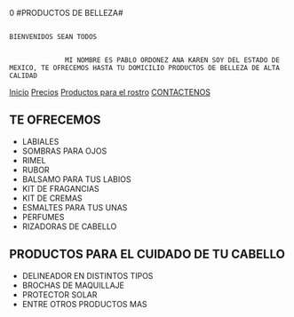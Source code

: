 0                                                                              #PRODUCTOS DE BELLEZA# 

                                                                              BIENVENIDOS SEAN TODOS 


                  MI NOMBRE ES PABLO ORDONEZ ANA KAREN SOY DEL ESTADO DE MEXICO, TE OFRECEMOS HASTA TU DOMICILIO PRODUCTOS DE BELLEZA DE ALTA CALIDAD 
                    
[Inicio](index.md)  [Precios](PRECIOS.md)  [Productos para el rostro](PRODUCTOS-DE-BELLEZA-PARA-EL-ROSTRO.md)  [CONTACTENOS](contacto.md)


## TE OFRECEMOS
- LABIALES
- SOMBRAS PARA OJOS 
- RIMEL
- RUBOR
- BALSAMO PARA TUS LABIOS
- KIT DE FRAGANCIAS 
- KIT DE CREMAS
- ESMALTES PARA TUS UNAS
- PERFUMES
- RIZADORAS DE CABELLO
## PRODUCTOS PARA EL CUIDADO DE TU CABELLO
- DELINEADOR EN DISTINTOS TIPOS
- BROCHAS DE MAQUILLAJE 
- PROTECTOR SOLAR
- ENTRE OTROS PRODUCTOS MAS 




